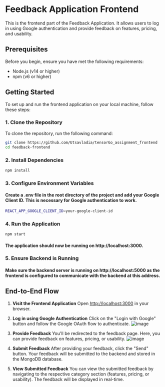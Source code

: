 # Feedback Application Frontend

This is the frontend part of the Feedback Application. It allows users to log in using Google authentication and provide feedback on features, pricing, and usability.

## Prerequisites

Before you begin, ensure you have met the following requirements:

- Node.js (v14 or higher)
- npm (v6 or higher)

## Getting Started

To set up and run the frontend application on your local machine, follow these steps:

### 1. Clone the Repository

To clone the repository, run the following command:

```bash
git clone https://github.com/Utsavladia/tensorGo_assignment_frontend
cd feedback-frontend
```

### 2. Install Dependencies
```bash
npm install
```
### 3. Configure Environment Variables
#### Create a .env file in the root directory of the project and add your Google Client ID. This is necessary for Google authentication to work.
```bash
REACT_APP_GOOGLE_CLIENT_ID=your-google-client-id
```

### 4. Run the Application
```bash
npm start
```
#### The application should now be running on http://localhost:3000.
### 5. Ensure Backend is Running
#### Make sure the backend server is running on http://localhost:5000 as the frontend is configured to communicate with the backend at this address.




## End-to-End Flow

1. **Visit the Frontend Application**
   Open [http://localhost:3000](http://localhost:3000) in your browser.

2. **Log in using Google Authentication**
   Click on the "Login with Google" button and follow the Google OAuth flow to authenticate.
   ![image](https://github.com/Utsavladia/tensorGo_assignment_frontend/assets/124615886/c5f02a1a-ea30-4883-b7ce-0a2dcc657a29)


4. **Provide Feedback**
   You'll be redirected to the feedback page. Here, you can provide feedback on features, pricing, or usability.
![image](https://github.com/Utsavladia/tensorGo_assignment_frontend/assets/124615886/d2b1e7a1-2656-4d44-a318-c83670d7f2e5)

5. **Submit Feedback**
   After providing your feedback, click the "Send" button. Your feedback will be submitted to the backend and stored in the MongoDB database.

6. **View Submitted Feedback**
   You can view the submitted feedback by navigating to the respective category section (features, pricing, or usability). The feedback will be displayed in real-time.



